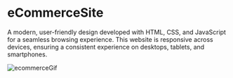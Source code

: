 # eCommerceSite
A modern, user-friendly design developed with HTML, CSS, and JavaScript for a seamless browsing experience. This website is responsive across devices, ensuring a consistent experience on desktops, tablets, and smartphones.

![ecommerceGif](https://github.com/Walmufti/eCommerceSite/assets/79267405/bfa5cce0-c905-4f15-95b3-7ee4beca6722)
